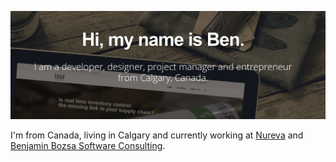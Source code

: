 <!--
**bbozsa/bbozsa** is a ✨ _special_ ✨ repository because its `README.md` (this file) appears on your GitHub profile.

Here are some ideas to get you started:

- 🔭 I’m currently working on ...
- 🌱 I’m currently learning ...
- 👯 I’m looking to collaborate on ...
- 🤔 I’m looking for help with ...
- 💬 Ask me about ...
- 📫 How to reach me: ...
- 😄 Pronouns: ...
- ⚡ Fun fact: ...

# Hello, folks! <img src="https://raw.githubusercontent.com/bbozsa/bbozsa/main/wave.gif" width="30px" height="30px" />
-->

[![Header](https://raw.githubusercontent.com/bbozsa/bbozsa/main/readme_header.png "Header")](https://benbozsa.ca/)

I'm from Canada, living in Calgary and currently working at [Nureva](https://nureva.com/) and [Benjamin Bozsa Software Consulting](https://benbozsa.ca/). 

<!--
## 🔧 Technologies & Tools
![](https://img.shields.io/badge/OS-Linux-informational?style=flat&logo=linux&logoColor=white&color=2bbc8a)
![](https://img.shields.io/badge/Editor-IntelliJ_IDEA-informational?style=flat&logo=intellij-idea&logoColor=white&color=2bbc8a)
![](https://img.shields.io/badge/Code-Python-informational?style=flat&logo=python&logoColor=white&color=2bbc8a)
![](https://img.shields.io/badge/Code-JavaScript-informational?style=flat&logo=javascript&logoColor=white&color=2bbc8a)
![](https://img.shields.io/badge/Code-Golang-informational?style=flat&logo=go&logoColor=white&color=2bbc8a)
![](https://img.shields.io/badge/Code-Make-informational?style=flat&logo=cmake&logoColor=white&color=2bbc8a)
![](https://img.shields.io/badge/Code-Vue-informational?style=flat&logo=vue.js&logoColor=white&color=2bbc8a)
![](https://img.shields.io/badge/Shell-Bash-informational?style=flat&logo=gnu-bash&logoColor=white&color=2bbc8a)
![](https://img.shields.io/badge/Tools-PostgreSQL-informational?style=flat&logo=postgresql&logoColor=white&color=2bbc8a)
![](https://img.shields.io/badge/Tools-Docker-informational?style=flat&logo=docker&logoColor=white&color=2bbc8a)
![](https://img.shields.io/badge/Tools-Kubernetes-informational?style=flat&logo=kubernetes&logoColor=white&color=2bbc8a)
![](https://img.shields.io/badge/Tools-Red_Hat_OpenShift-informational?style=flat&logo=red-hat-open-shift&logoColor=white&color=2bbc8a)
![](https://img.shields.io/badge/Cloud-Digital_Ocean-informational?style=flat&logo=digitalocean&logoColor=white&color=2bbc8a)

## &#x270d; Portfolio

You can find my website at [benbozsa.ca](https://benbozsa.ca/) 


## &#x1f4c8; GitHub

![Ben's GitHub stats](https://github-readme-stats.vercel.app/api?username=bbozsa&show_icons=true&count_private=true&theme=radical)
-->
<!--
[![Top Langs](https://github-readme-stats.vercel.app/api/top-langs/?username=bbozsa&count_private=true&size_weight=0.5&count_weight=0.5)](https://github.com/anuraghazra/github-readme-stats)
-->
<!--
[![Readme Card](https://github-readme-stats.vercel.app/api/pin/?username=bbozsa&repo=dapper-unit-of-work-example&theme=radical)](https://github.com/bbozsa/dapper-unit-of-work-example)

[![Readme Card](https://github-readme-stats.vercel.app/api/pin/?username=bbozsa&repo=clean-architecture-example&theme=radical)](https://github.com/bbozsa/clean-architecture-example)
-->

<!-- links to social media icons -->

<!-- icons with padding -->
<!--
[1.1]: http://i.imgur.com/tXSoThF.png (twitter icon with padding)
[2.1]: http://i.imgur.com/0o48UoR.png (github icon with padding)
-->
<!-- icons without padding -->
<!--
[1.2]: http://i.imgur.com/wWzX9uB.png (twitter icon without padding)
[2.2]: http://i.imgur.com/9I6NRUm.png (github icon without padding)
[3.2]: https://raw.githubusercontent.com/bbozsa/bbozsa/main/linkedin-3-16.png (LinkedIn icon without padding)
-->

<!-- links to your social media accounts -->

[2]: https://github.com/bbozsa
[3]: https://www.linkedin.com/in/benjamin-bozsa/


<!-- Resources -->
<!-- Icons: https://simpleicons.org/ -->
<!-- GitHub Stats: https://github.com/anuraghazra/github-readme-stats -->
<!-- Emojis: https://emojipedia.org/emoji/ -->
<!-- HTML Emojis: https://www.fileformat.info/index.htm -->
<!-- Shields: https://shields.io/ -->
<!-- Awesome GitHub Profile README: https://github.com/abhisheknaiidu/awesome-github-profile-readme -->
